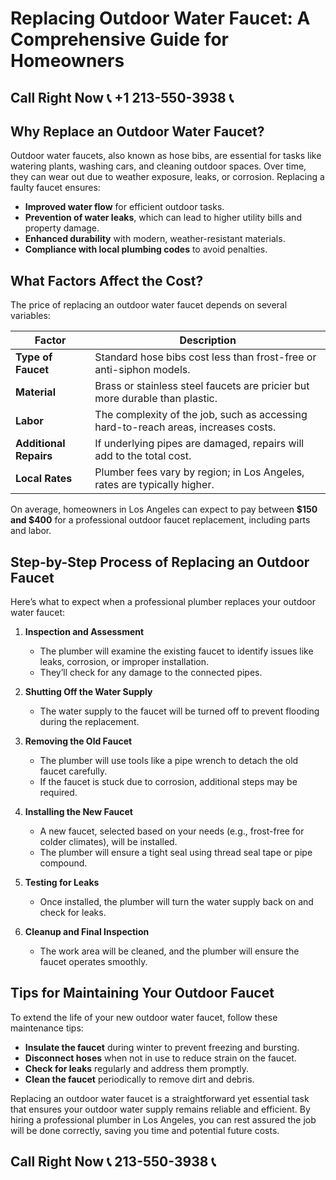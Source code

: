 # Replacing Outdoor Water Faucet: A Comprehensive Guide for Homeowners  

## Call Right Now 📞 +1 213-550-3938 📞

## Why Replace an Outdoor Water Faucet?  
Outdoor water faucets, also known as hose bibs, are essential for tasks like watering plants, washing cars, and cleaning outdoor spaces. Over time, they can wear out due to weather exposure, leaks, or corrosion. Replacing a faulty faucet ensures:  
- **Improved water flow** for efficient outdoor tasks.  
- **Prevention of water leaks**, which can lead to higher utility bills and property damage.  
- **Enhanced durability** with modern, weather-resistant materials.  
- **Compliance with local plumbing codes** to avoid penalties.  

## What Factors Affect the Cost?  
The price of replacing an outdoor water faucet depends on several variables:  

| **Factor**               | **Description**                                                                 |  
|---------------------------|---------------------------------------------------------------------------------|  
| **Type of Faucet**        | Standard hose bibs cost less than frost-free or anti-siphon models.            |  
| **Material**               | Brass or stainless steel faucets are pricier but more durable than plastic.    |  
| **Labor**                  | The complexity of the job, such as accessing hard-to-reach areas, increases costs.|  
| **Additional Repairs**     | If underlying pipes are damaged, repairs will add to the total cost.             |  
| **Local Rates**            | Plumber fees vary by region; in Los Angeles, rates are typically higher.       |  

On average, homeowners in Los Angeles can expect to pay between **$150 and $400** for a professional outdoor faucet replacement, including parts and labor.  

## Step-by-Step Process of Replacing an Outdoor Faucet  
Here’s what to expect when a professional plumber replaces your outdoor water faucet:  

1. **Inspection and Assessment**  
   - The plumber will examine the existing faucet to identify issues like leaks, corrosion, or improper installation.  
   - They’ll check for any damage to the connected pipes.  

2. **Shutting Off the Water Supply**  
   - The water supply to the faucet will be turned off to prevent flooding during the replacement.  

3. **Removing the Old Faucet**  
   - The plumber will use tools like a pipe wrench to detach the old faucet carefully.  
   - If the faucet is stuck due to corrosion, additional steps may be required.  

4. **Installing the New Faucet**  
   - A new faucet, selected based on your needs (e.g., frost-free for colder climates), will be installed.  
   - The plumber will ensure a tight seal using thread seal tape or pipe compound.  

5. **Testing for Leaks**  
   - Once installed, the plumber will turn the water supply back on and check for leaks.  

6. **Cleanup and Final Inspection**  
   - The work area will be cleaned, and the plumber will ensure the faucet operates smoothly.  

## Tips for Maintaining Your Outdoor Faucet  
To extend the life of your new outdoor water faucet, follow these maintenance tips:  
- **Insulate the faucet** during winter to prevent freezing and bursting.  
- **Disconnect hoses** when not in use to reduce strain on the faucet.  
- **Check for leaks** regularly and address them promptly.  
- **Clean the faucet** periodically to remove dirt and debris.  

Replacing an outdoor water faucet is a straightforward yet essential task that ensures your outdoor water supply remains reliable and efficient. By hiring a professional plumber in Los Angeles, you can rest assured the job will be done correctly, saving you time and potential future costs.
## Call Right Now 📞 213-550-3938 📞